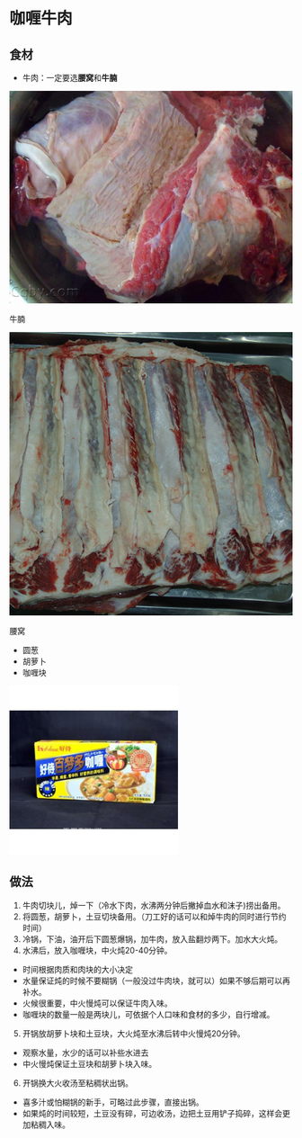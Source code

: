 咖喱牛肉
======================
## 食材 ##
* 牛肉：一定要选**腰窝**和**牛腩**


![alt=牛腩图](sirloin.jpg)


牛腩


![alt=腰窝](flank.jpg)


腰窝


* 圆葱
* 胡萝卜
* 咖喱块


![alt=咖喱块](curry.jpg)


## 做法 ##
1. 牛肉切块儿，焯一下（冷水下肉，水沸两分钟后撇掉血水和沫子)捞出备用。
2. 将圆葱，胡萝卜，土豆切块备用。（刀工好的话可以和焯牛肉的同时进行节约时间）
3. 冷锅，下油，油开后下圆葱爆锅，加牛肉，放入盐翻炒两下。加水大火炖。
4. 水沸后，放入咖喱块，中火炖20-40分钟。
 * 时间根据肉质和肉块的大小决定
 * 水量保证炖的时候不要糊锅（一般没过牛肉块，就可以）如果不够后期可以再补水。
 * 火候很重要，中火慢炖可以保证牛肉入味。
 * 咖喱块的数量一般是两块儿，可依据个人口味和食材的多少，自行增减。
5. 开锅放胡萝卜块和土豆块，大火炖至水沸后转中火慢炖20分钟。
 * 观察水量，水少的话可以补些水进去
 * 中火慢炖保证土豆块和胡萝卜块入味。
6. 开锅换大火收汤至粘稠状出锅。
 * 喜多汁或怕糊锅的新手，可略过此步骤，直接出锅。
 * 如果炖的时间较短，土豆没有碎，可边收汤，边把土豆用铲子捣碎，这样会更加粘稠入味。

